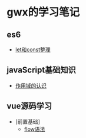 # gwx的学习笔记
## es6
* [let和const整理](https://github.com/guanwanxiao/gwx-space/blob/master/es6/let%E5%92%8Cconst.md)
## javaScript基础知识
* [作用域的认识](https://github.com/guanwanxiao/gwx-space/blob/master/JavaScript/%E4%BD%9C%E7%94%A8%E5%9F%9F.md)
## vue源码学习
* [前置基础]
  * [flow语法](https://github.com/guanwanxiao/gwx-space/blob/master/vue/flow/dev.md)
